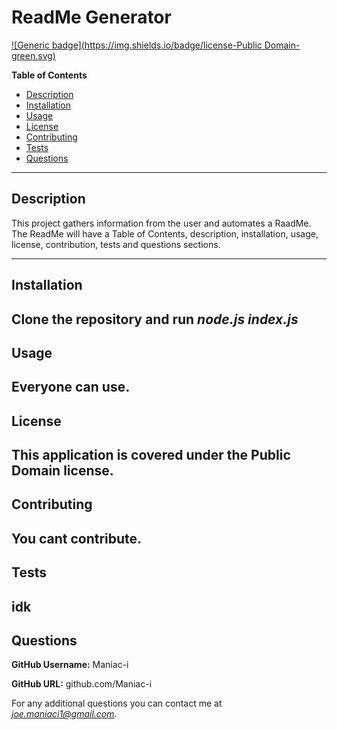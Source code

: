 # ReadMe Generator

[![Generic badge](https://img.shields.io/badge/license-Public Domain-green.svg)](https://shields.io/)


**Table of Contents**
 - [Description](Description)
 - [Installation](Installation)
 - [Usage](Usage)
 - [License](License)
 - [Contributing](Contributing)
 - [Tests](Tests)
 - [Questions](Questions)
---
## Description
This project gathers information from the user and automates a RaadMe. The ReadMe will have a Table of Contents, description, installation, usage, license, contribution, tests and questions sections.

---
## Installation
Clone the repository and run *node.js index.js*
---
## Usage
Everyone can use.
---
## License
This application is covered under the Public Domain license.
---
## Contributing
You cant contribute.
---
## Tests
idk
---
## Questions 

**GitHub Username:** Maniac-i

**GitHub URL:** github.com/Maniac-i

For any additional questions you can contact me at *joe.maniaci1@gmail.com*.

